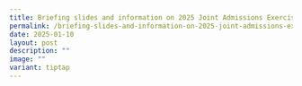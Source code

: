 ```yaml
---
title: Briefing slides and information on 2025 Joint Admissions Exercise (JAE)
permalink: /briefing-slides-and-information-on-2025-joint-admissions-exercise-jae/
date: 2025-01-10
layout: post
description: ""
image: ""
variant: tiptap
---
```

